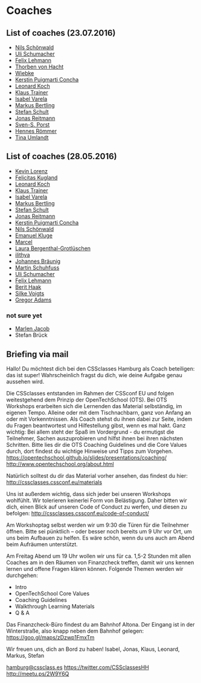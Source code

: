 # Coaches

## List of coaches (23.07.2016)
* [Nils Schönwald](http://www.meetup.com/de-DE/opentechschool-hamburg/members/163429662/)
* [Uli Schumacher](https://github.com/Shoom)
* [Felix Lehmann](http://github.com/FelixLehmannBLN)
* [Thorben von Hacht](http://www.meetup.com/de-DE/opentechschool-hamburg/members/193488572/)
* [Wiebke](http://www.meetup.com/de-DE/opentechschool-hamburg/members/203240050/)
* [Kerstin Puigmarti Concha](http://www.meetup.com/opentechschool-hamburg/members/39183352/)
* [Leonard Koch](https://github.com/LeonardKoch)
* [Klaus Trainer](https://github.com/KlausTrainer)
* [Isabel Varela](https://github.com/fallera)
* [Markus Bertling](https://github.com/HerrBertling)
* [Stefan Schult](https://github.com/Schubidu)
* [Jonas Reitmann](https://github.com/jonicious)
* [Sven-S. Porst](https://github.com/ssp)
* [Hennes Römmer](https://github.com/Hennnnes)
* [Tina Umlandt](https://github.com/klyrr)

## List of coaches (28.05.2016)

* [Kevin Lorenz](https://github.com/verpixelt)
* [Felicitas Kugland](https://github.com/kotzendekrabbe)
* [Leonard Koch](https://github.com/LeonardKoch)
* [Klaus Trainer](https://github.com/KlausTrainer)
* [Isabel Varela](https://github.com/fallera)
* [Markus Bertling](https://github.com/HerrBertling)
* [Stefan Schult](https://github.com/Schubidu)
* [Jonas Reitmann](https://github.com/jonicious)
* [Kerstin Puigmarti Concha](http://www.meetup.com/opentechschool-hamburg/members/39183352/)
* [Nils Schönwald](http://www.meetup.com/de-DE/opentechschool-hamburg/members/163429662/)
* [Emanuel Kluge](https://github.com/herschel666)
* [Marcel](http://www.meetup.com/de-DE/opentechschool-hamburg/members/202529655/)
* [Laura Bergenthal-Grotlüschen](http://www.meetup.com/de-DE/opentechschool-hamburg/members/202711065/)
* [ilithya](http://www.meetup.com/opentechschool-hamburg/members/186473647/)
* [Johannes Bräunig](http://www.meetup.com/opentechschool-hamburg/members/201301706/)
* [Martin Schuhfuss](http://twitter.com/usefulthink)
* [Uli Schumacher](https://github.com/Shoom)
* [Felix Lehmann](http://github.com/FelixLehmannBLN)
* [Berit Haak](https://twitter.com/abgehaakt)
* [Silke Voigts](https://twitter.com/silkine)
* [Gregor Adams](https://twitter.com/GregorAdams)

### not sure yet
* [Marlen Jacob](http://www.meetup.com/de-DE/opentechschool-hamburg/members/64503762/)
* Stefan Brück

## Briefing via mail

Hallo! Du möchtest dich bei den CSSclasses Hamburg als Coach beteiligen: das ist super!
Wahrscheinlich fragst du dich, wie deine Aufgabe genau aussehen wird.

Die CSSclasses entstanden im Rahmen der CSSconf EU und folgen weitestgehend dem Prinzip der OpenTechSchool (OTS). Bei OTS Workshops erarbeiten sich die Lernenden das Material selbständig, im eigenen Tempo. Alleine oder mit dem Tischnachbarn, ganz von Anfang an oder mit Vorkenntnissen. Als Coach stehst du ihnen dabei zur Seite, indem du Fragen beantwortest und Hilfestellung gibst, wenn es mal hakt. Ganz wichtig: Bei allem steht der Spaß im Vordergrund - du ermutigst die Teilnehmer, Sachen auszuprobieren und hilfst ihnen bei ihren nächsten Schritten.
Bitte lies dir die OTS Coaching Guidelines und die Core Values durch, dort findest du wichtige Hinweise und Tipps zum Vorgehen.
https://opentechschool.github.io/slides/presentations/coaching/
http://www.opentechschool.org/about.html

Natürlich solltest du dir das Material vorher ansehen, das findest du hier: http://cssclasses.cssconf.eu/materials

Uns ist außerdem wichtig, dass sich jeder bei unseren Workshops wohlfühlt. Wir tolerieren keinerlei Form von Belästigung. Daher bitten wir dich, einen Blick auf unseren Code of Conduct zu werfen, und diesen zu befolgen: http://cssclasses.cssconf.eu/code-of-conduct/

Am Workshoptag selbst werden wir um 9:30 die Türen für die Teilnehmer öffnen. Bitte sei pünktlich – oder besser noch bereits um 9 Uhr vor Ort, um uns beim Aufbauen zu helfen. Es wäre schön, wenn du uns auch am Abend beim Aufräumen unterstützt.

Am Freitag Abend um 19 Uhr wollen wir uns für ca. 1,5-2 Stunden mit allen Coaches am in den Räumen von Finanzcheck treffen, damit wir uns kennen lernen und offene Fragen klären können. Folgende Themen werden wir durchgehen:

* Intro
* OpenTechSchool Core Values
* Coaching Guidelines
* Walkthrough Learning Materials
* Q & A

Das Finanzcheck-Büro findest du am Bahnhof Altona. Der Eingang ist in der Winterstraße, also knapp neben dem Bahnhof gelegen: https://goo.gl/maps/zDzwp1FmxTm

Wir freuen uns, dich an Bord zu haben!
Isabel, Jonas, Klaus, Leonard, Markus, Stefan

hamburg@cssclass.es
https://twitter.com/CSSclassesHH
http://meetu.ps/2W9Y6Q
